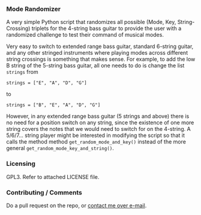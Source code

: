 ### Mode Randomizer

A very simple Python script that randomizes all possible
(Mode, Key, String-Crossing) triplets for the 4-string bass guitar
to provide the user with a randomized challenge to test their command of 
musical modes.

Very easy to switch to extended range bass guitar, standard 6-string guitar,
and any other stringed instruments where playing modes across different string crossings
is something that makes sense. For example, to add the low B string of the 5-string bass guitar,
all one needs to do is change the list `strings` from   

`strings = ["E", "A", "D", "G"]`

to 

`strings = ["B", "E", "A", "D", "G"]`

However, in any extended range bass guitar (5 strings and above) there is no need
for a position switch on any string, since the existence of one more string
covers the notes that we would need to switch for on the 4-string. A 5/6/7...
string player might be interested in modifying the script so that it calls the method 
method `get_random_mode_and_key()` instead of the more general `get_random_mode_key_and_string()`. 
### Licensing

GPL3. Refer to attached LICENSE file.

### Contributing / Comments

Do a pull request on the repo, or [contact me over e-mail](mailto:jason.filippou@gmail.com).

